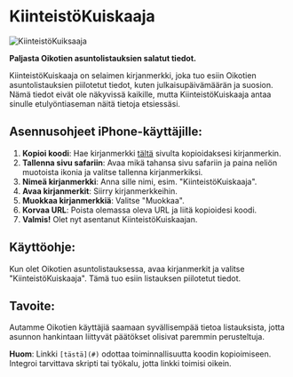 # KiinteistöKuiskaaja

![KiinteistöKuiksaaja](URL)


**Paljasta Oikotien asuntolistauksien salatut tiedot.**

KiinteistöKuiskaaja on selaimen kirjanmerkki, joka tuo esiin Oikotien asuntolistauksien piilotetut tiedot, kuten julkaisupäivämäärän ja suosion. Nämä tiedot eivät ole näkyvissä kaikille, mutta KiinteistöKuiskaaja antaa sinulle etulyöntiaseman näitä tietoja etsiessäsi.

## Asennusohjeet iPhone-käyttäjille:

1. **Kopioi koodi**: Hae kirjanmerkki [tältä](https://htmlpreview.github.io/?https://raw.githubusercontent.com/mrnilcs/KiinteistoKuiskaaja/main/KiinteistoKuiskaaja.html) sivulta kopioidaksesi kirjanmerkin.
2. **Tallenna sivu safariin**: Avaa mikä tahansa sivu safariin ja paina neliön muotoista ikonia ja valitse tallenna kirjanmerkiksi.
3. **Nimeä kirjanmerkki**: Anna sille nimi, esim. "KiinteistöKuiskaaja".
4. **Avaa kirjanmerkit**: Siirry kirjanmerkkeihin.
5. **Muokkaa kirjanmerkkiä**: Valitse "Muokkaa".
6. **Korvaa URL**: Poista olemassa oleva URL ja liitä kopioidesi koodi.
7. **Valmis!** Olet nyt asentanut KiinteistöKuiskaajan.

## Käyttöohje:

Kun olet Oikotien asuntolistauksessa, avaa kirjanmerkit ja valitse "KiinteistöKuiskaaja". Tämä tuo esiin listauksen piilotetut tiedot.

## Tavoite:

Autamme Oikotien käyttäjiä saamaan syvällisempää tietoa listauksista, jotta asunnon hankintaan liittyvät päätökset olisivat paremmin perusteltuja.

**Huom**: Linkki `[tästä](#)` odottaa toiminnallisuutta koodin kopioimiseen. Integroi tarvittava skripti tai työkalu, jotta linkki toimisi oikein.
